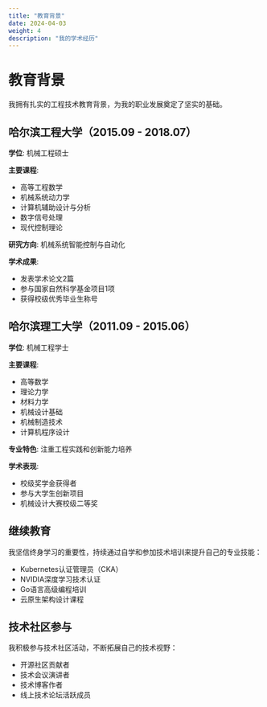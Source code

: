 ```yaml
---
title: "教育背景"
date: 2024-04-03
weight: 4
description: "我的学术经历"
---
```


# 教育背景

我拥有扎实的工程技术教育背景，为我的职业发展奠定了坚实的基础。

## 哈尔滨工程大学（2015.09 - 2018.07）

**学位**: 机械工程硕士

**主要课程**:
- 高等工程数学
- 机械系统动力学
- 计算机辅助设计与分析
- 数字信号处理
- 现代控制理论

**研究方向**:
机械系统智能控制与自动化

**学术成果**:
- 发表学术论文2篇
- 参与国家自然科学基金项目1项
- 获得校级优秀毕业生称号

## 哈尔滨理工大学（2011.09 - 2015.06）

**学位**: 机械工程学士

**主要课程**:
- 高等数学
- 理论力学
- 材料力学
- 机械设计基础
- 机械制造技术
- 计算机程序设计

**专业特色**:
注重工程实践和创新能力培养

**学术表现**:
- 校级奖学金获得者
- 参与大学生创新项目
- 机械设计大赛校级二等奖

## 继续教育

我坚信终身学习的重要性，持续通过自学和参加技术培训来提升自己的专业技能：

- Kubernetes认证管理员（CKA）
- NVIDIA深度学习技术认证
- Go语言高级编程培训
- 云原生架构设计课程

## 技术社区参与

我积极参与技术社区活动，不断拓展自己的技术视野：

- 开源社区贡献者
- 技术会议演讲者
- 技术博客作者
- 线上技术论坛活跃成员 